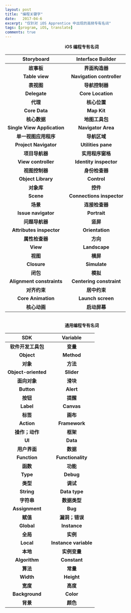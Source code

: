 ```yaml
---
layout: post
title: "编程关键字"
date:   2017-04-6
excerpt: "仅针对 iOS Apprentice 中出现的高频专有名词"
tags: [program, iOS, translate]
comments: true
---
```


<center><strong>iOS 编程专有名词</strong></center>

|         Storyboard          |     Interface Builder     |
| :-------------------------: | :-----------------------: |
|           **故事板**           |         **界面构造器**         |
|       **Table view**       | **Navigation controller** |
|           **表视图**           |         **导航控制器**         |
|        **Delegate**        |     **Core Location**     |
|           **代理**            |         **核心位置**          |
|        **Core Data**        |        **Map Kit**        |
|          **核心数据**           |         **地图工具包**         |
| **Single View Application** |    **Navigator Area**     |
|        **单一视图应用程序**         |         **导航区域**          |
|    **Project Navigator**    |    **Utilities pane**     |
|          **项目导航器**          |        **实用程序窗格**         |
|     **View controller**     |         **Identity inspector**         |
|          **视图控制器**          |          **身份检查器**           |
|     **Object Library**      |        **Control**        |
|           **对象库**           |          **控件**           |
|      **Scene**       | **Connections inspector** |
|          **场景**           |         **连接检查器**         |
|     **Issue navigator**     |       **Portrait**        |
|          **问题导航器**          |          **竖屏**           |
|  **Attributes inspector**   |      **Orientation**      |
|          **属性检查器**          |          **方向**           |
|          **View**           |       **Landscape**       |
|           **视图**            |          **横屏**           |
|         **Closure**         |       **Simulate**        |
|           **闭包**            |          **模拟**           |
|  **Alignment constraints**  | **Centering constraint**  |
|          **对齐约束**           |         **居中约束**          |
|     **Core Animation**      |     **Launch screen**     |
|          **核心动画**           |         **启动屏幕**          |

<br>

<center><strong>通用编程专有名词</strong></center>

|         SDK         |       Variable        |
| :-----------------: | :-------------------: |
|     **软件开发工具包**     |        **变量**         |
|     **Object**      |      **Method**       |
|       **对象**        |        **方法**         |
| **Object-oriented** |      **Slider**       |
|      **面向对象**       |        **滑块**         |
|     **Button**      |       **Alert**       |
|       **按钮**        |        **提醒**         |
|      **Label**      |      **Canvas**       |
|       **标签**        |        **画布**         |
|     **Action**      |     **Framework**     |
|      **操作；动作**      |        **框架**         |
|       **UI**        |       **Data**        |
|      **用户界面**       |        **数据**         |
|    **Function**     |   **Functionality**   |
|       **函数**        |        **功能**         |
|      **Type**       |       **Debug**       |
|       **类型**        |        **调试**         |
|     **String**      |     **Data type**     |
|       **字符串**       |       **数据类型**        |
|   **Assignment**    |        **Bug**        |
|       **赋值**        |       **漏洞；错误**       |
|     **Global**      |     **Instance**      |
|       **全局**        |        **实例**         |
|      **Local**      | **Instance variable** |
|       **本地**        |       **实例变量**        |
|    **Algorithm**    |     **Constant**      |
|       **算法**        |        **常量**         |
|      **Width**      |      **Height**       |
|       **宽度**        |        **高度**         |
|   **Background**    |       **Color**       |
|       **背景**        |        **颜色**         |